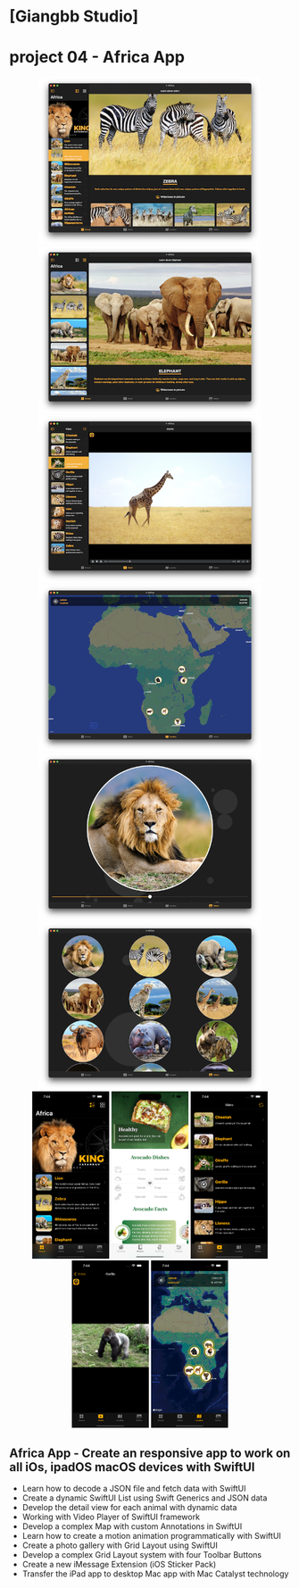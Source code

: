 # [Giangbb Studio]

# project 04 - Africa App

<div class="image-container" align="center">
  <img src="readme/img1.png" alt="Image 1"  height="300">
  <img src="readme/img2.png" alt="Image 2"  height="300">
  <img src="readme/img3.png" alt="Image 3"  height="300">
  <img src="readme/img4.png" alt="Image 4"  height="300">
  <img src="readme/img5.png" alt="Image 5"  height="300">
  <img src="readme/img6.png" alt="Image 6"  height="300">
</div>

<div class="image-container" align="center">
  <img src="readme/img7.png" alt="Image 7"  height="300">
  <img src="readme/img8.png" alt="Image 8"  height="300">
  <img src="readme/img9.png" alt="Image 9"  height="300">
  <img src="readme/img10.png" alt="Image 10"  height="300">
  <img src="readme/img11.png" alt="Image 11"  height="300">
</div>

## Africa App - Create an responsive app to work on all iOs, ipadOS macOS devices with SwiftUI

- Learn how to decode a JSON file and fetch data with SwiftUI
- Create a dynamic SwiftUI List using Swift Generics and JSON data
- Develop the detail view for each animal with dynamic data
- Working with Video Player of SwiftUI framework
- Develop a complex Map with custom Annotations in SwiftUI
- Learn how to create a motion animation programmatically with SwiftUI
- Create a photo gallery with Grid Layout using SwiftUI
- Develop a complex Grid Layout system with four Toolbar Buttons
- Create a new iMessage Extension (iOS Sticker Pack)
- Transfer the iPad app to desktop Mac app with Mac Catalyst technology
